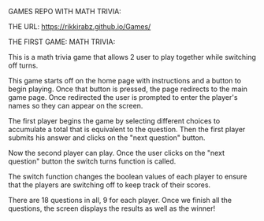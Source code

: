 GAMES REPO WITH MATH TRIVIA:

THE URL:
https://rikkirabz.github.io/Games/

THE FIRST GAME:
MATH TRIVIA:

This is a math trivia game that allows 2 user to play together while switching off turns.

This game starts off on the home page with instructions and a button to begin playing.  Once that button is pressed, the page redirects to the main game page.
Once redirected the user is prompted to enter the player's names so they can appear on the screen.

The first player begins the game by selecting different choices to accumulate a total that is equivalent to the question.
Then  the first player submits his answer and clicks on the "next question" button.

Now the second player can play.  Once the user clicks on the "next question" button the switch turns function is called.

The switch function changes the boolean values of each player to ensure that the players are switching off to keep track of their scores.

There are 18 questions in all, 9 for each player.  Once we finish all the questions, the screen displays the results as well as the winner!
